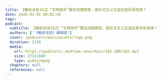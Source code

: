```yaml
---
title: 【睡前消息162】“文明城市”要拉线摆蔬菜，是形式主义泛滥还是另有隐情？
date: 2020-01-01 00:02:43
tags:
podcast:
  subtitle: 【睡前消息162】“文明城市”要拉线摆蔬菜，是形式主义泛滥还是另有隐情？
  authors: ['《睡前消息》编辑部']
  cover: /podcasts/main/assets/logo.png
  duration: 1138
  media:
    url: https://podstatic.bedtime.news/main/101-200/162.mp3
    size: 27311040
    type: audio/mpeg
  chapters: null
  references: null
---
```

